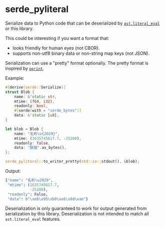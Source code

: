# serde_pyliteral

Serialize data to Python code that can be deserialized by [`ast.literal_eval`](https://docs.python.org/3/library/ast.html#ast.literal_eval) or this library.

This could be interesting if you want a format that:
- looks friendly for human eyes (not CBOR).
- supports non-utf8 binary data or non-string map keys (not JSON).

Serialization can use a "pretty" format optionally. The pretty format is inspired by [`pprint`](https://docs.python.org/3/library/pprint.html).

Example:

```rust
#[derive(serde::Serialize)]
struct Blob {
    name: &'static str,
    mtime: (f64, i32),
    readonly: bool,
    #[serde(with = "serde_bytes")]
    data: &'static [u8],
}

let blob = Blob {
    name: "名称\u{2029}",
    mtime: (1635745617.7, -25200),
    readonly: false,
    data: "数据".as_bytes(),
};

serde_pyliteral::to_writer_pretty(std::io::stdout(), &blob);
```

Output:

```python
{"name": "名称\u2029",
 "mtime": (1635745617.7,
           -25200),
 "readonly": False,
 "data": b"\xe6\x95\xb0\xe6\x8d\xae"}
```

Deserialization is only guaranteed to work for output generated from serialization by this library. Deserialization is not intended to match all `ast.literal_eval` features.
